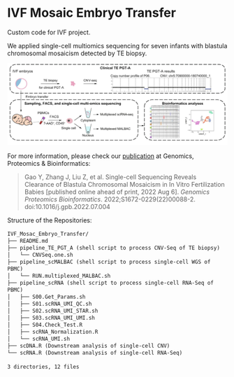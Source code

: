 # IVF Mosaic Embryo Transfer

 Custom code for IVF project.

We applied single-cell multiomics sequencing for seven infants with blastula chromosomal mosaicism detected by TE biopsy.

![Schema](./Schema.jpg)

For more information, please check our [publication](https://www.sciencedirect.com/science/article/pii/S1672022922000882) at Genomics, Proteomics & Bioinformatics:
> Gao Y, Zhang J, Liu Z, et al. Single-cell Sequencing Reveals Clearance of Blastula Chromosomal Mosaicism in In Vitro Fertilization Babies [published online ahead of print, 2022 Aug 6]. *Genomics Proteomics Bioinformatics*. 2022;S1672-0229(22)00088-2. doi:10.1016/j.gpb.2022.07.004

Structure of the  Repositories:

```
IVF_Mosac_Embryo_Transfer/
├── README.md
├── pipeline_TE_PGT_A (shell script to process CNV-Seq of TE biopsy)
│   └── CNVSeq.one.sh
├── pipeline_scMALBAC (shell script to process single-cell WGS of PBMC)
│   └── RUN.multiplexed_MALBAC.sh
├── pipeline_scRNA (shell script to process single-cell RNA-Seq of PBMC)
│   ├── S00.Get_Params.sh
│   ├── S01.scRNA_UMI_QC.sh
│   ├── S02.scRNA_UMI_STAR.sh
│   ├── S03.scRNA_UMI_UMI.sh
│   ├── S04.Check_Test.R
│   ├── scRNA_Normalization.R
│   └── scRNA_UMI.sh
├── scDNA.R (Downstream analysis of single-cell CNV)
└── scRNA.R (Downstream analysis of single-cell RNA-Seq)

3 directories, 12 files
```

